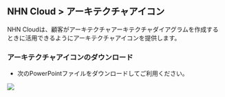 
## NHN Cloud > アーキテクチャアイコン
NHN Cloudは、顧客がアーキテクチャアーキテクチャダイアグラムを作成するときに活用できるようにアーキテクチャアイコンを提供します。

### アーキテクチャアイコンのダウンロード

- 次のPowerPointファイルをダウンロードしてご利用ください。

[![](https://static.toastoven.net/prod_architecture_Icon/fileicon_download_ppt.png)](https://static.toastoven.net/prod_architecture_Icon/NHN_Cloud_Architecture_Icons_20231219.pptx)